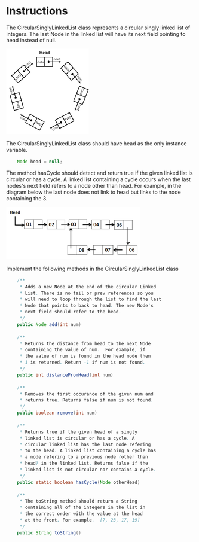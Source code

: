 # Instructions  

The CircularSinglyLinkedList class represents a circular singly linked list of integers. The last Node in the linked list will have its next field pointing to head instead of null.



![image](image_2.png)

The CircularSinglyLinkedList class should have head as the only instance variable.

```java
    Node head = null;
```
The method hasCycle should detect and return true if the given linked list is circular or has a cycle. A linked list containing a cycle occurs when the last nodes's next field refers to a node other than head. For example, in the diagram below the last node does not link to head but links to the node containing the 3.

![image](image_5.png)

Implement the following methods in the CircularSinglyLinkedList class

```java
    /**
     * Adds a new Node at the end of the circular Linked 
     * List. There is no tail or prev references so you 
     * will need to loop through the list to find the last 
     * Node that points to back to head. The new Node's 
     * next field should refer to the head.
     */
    public Node add(int num)

    /**
     * Returns the distance from head to the next Node 
     * containing the value of num.  For example, if 
     * the value of num is found in the head node then
     * 1 is returned. Return -1 if num is not found.
     */
    public int distanceFromHead(int num)

    /**
     * Removes the first occurance of the given num and 
     * returns true. Returns false if num is not found.
     */
    public boolean remove(int num)

    /**
     * Returns true if the given head of a singly 
     * linked list is circular or has a cycle. A
     * circular linked list has the last node refering 
     * to the head. A linked list containing a cycle has
     * a node refering to a previous node (other than
     * head) in the linked list. Returns false if the
     * linked list is not circular nor contains a cycle.
     */
    public static boolean hasCycle(Node otherHead)

    /**
     * The toString method should return a String 
     * containing all of the integers in the list in 
     * the correct order with the value at the head 
     * at the front. For example.  [7, 23, 17, 19]
     */
    public String toString()
```



  